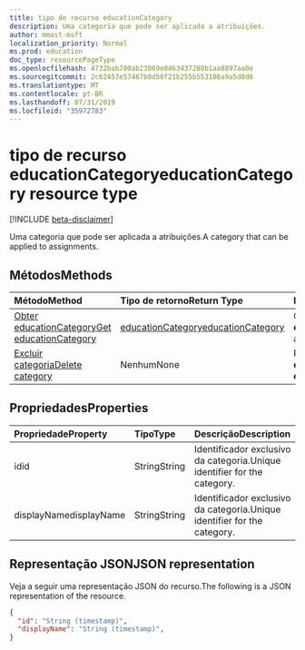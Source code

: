 ```yaml
---
title: tipo de recurso educationCategory
description: Uma categoria que pode ser aplicada a atribuições.
author: mmast-msft
localization_priority: Normal
ms.prod: education
doc_type: resourcePageType
ms.openlocfilehash: 4732bab700ab23869e0463437288b1aa8897aa0e
ms.sourcegitcommit: 2c62457e57467b8d50f21b255b553106a9a5d8d6
ms.translationtype: MT
ms.contentlocale: pt-BR
ms.lasthandoff: 07/31/2019
ms.locfileid: "35972783"
---
```

# <a name="educationcategory-resource-type"></a><span data-ttu-id="7afb3-103">tipo de recurso educationCategory</span><span class="sxs-lookup"><span data-stu-id="7afb3-103">educationCategory resource type</span></span>

[!INCLUDE [beta-disclaimer](../../includes/beta-disclaimer.md)]

<span data-ttu-id="7afb3-104">Uma categoria que pode ser aplicada a atribuições.</span><span class="sxs-lookup"><span data-stu-id="7afb3-104">A category that can be applied to assignments.</span></span>


## <a name="methods"></a><span data-ttu-id="7afb3-105">Métodos</span><span class="sxs-lookup"><span data-stu-id="7afb3-105">Methods</span></span>

| <span data-ttu-id="7afb3-106">Método</span><span class="sxs-lookup"><span data-stu-id="7afb3-106">Method</span></span>           | <span data-ttu-id="7afb3-107">Tipo de retorno</span><span class="sxs-lookup"><span data-stu-id="7afb3-107">Return Type</span></span>    |<span data-ttu-id="7afb3-108">Descrição</span><span class="sxs-lookup"><span data-stu-id="7afb3-108">Description</span></span>|
|:---------------|:--------|:----------|
|[<span data-ttu-id="7afb3-109">Obter educationCategory</span><span class="sxs-lookup"><span data-stu-id="7afb3-109">Get educationCategory</span></span>](../api/educationcategory-get.md) | [<span data-ttu-id="7afb3-110">educationCategory</span><span class="sxs-lookup"><span data-stu-id="7afb3-110">educationCategory</span></span>](educationcategory.md) | <span data-ttu-id="7afb3-111">Obter um **educationCategory**existente.</span><span class="sxs-lookup"><span data-stu-id="7afb3-111">Get an existing **educationCategory**.</span></span>|
|[<span data-ttu-id="7afb3-112">Excluir categoria</span><span class="sxs-lookup"><span data-stu-id="7afb3-112">Delete category</span></span>](../api/educationcategory-delete.md) | <span data-ttu-id="7afb3-113">Nenhum</span><span class="sxs-lookup"><span data-stu-id="7afb3-113">None</span></span> | <span data-ttu-id="7afb3-114">Remover um **educationCategory**.</span><span class="sxs-lookup"><span data-stu-id="7afb3-114">Remove an **educationCategory**.</span></span>|


## <a name="properties"></a><span data-ttu-id="7afb3-115">Propriedades</span><span class="sxs-lookup"><span data-stu-id="7afb3-115">Properties</span></span>
| <span data-ttu-id="7afb3-116">Propriedade</span><span class="sxs-lookup"><span data-stu-id="7afb3-116">Property</span></span>     | <span data-ttu-id="7afb3-117">Tipo</span><span class="sxs-lookup"><span data-stu-id="7afb3-117">Type</span></span>   |<span data-ttu-id="7afb3-118">Descrição</span><span class="sxs-lookup"><span data-stu-id="7afb3-118">Description</span></span>|
|:---------------|:--------|:----------|
|<span data-ttu-id="7afb3-119">id</span><span class="sxs-lookup"><span data-stu-id="7afb3-119">id</span></span>|<span data-ttu-id="7afb3-120">String</span><span class="sxs-lookup"><span data-stu-id="7afb3-120">String</span></span>|<span data-ttu-id="7afb3-121">Identificador exclusivo da categoria.</span><span class="sxs-lookup"><span data-stu-id="7afb3-121">Unique identifier for the category.</span></span>|
|<span data-ttu-id="7afb3-122">displayName</span><span class="sxs-lookup"><span data-stu-id="7afb3-122">displayName</span></span>|<span data-ttu-id="7afb3-123">String</span><span class="sxs-lookup"><span data-stu-id="7afb3-123">String</span></span>|<span data-ttu-id="7afb3-124">Identificador exclusivo da categoria.</span><span class="sxs-lookup"><span data-stu-id="7afb3-124">Unique identifier for the category.</span></span>|

## <a name="json-representation"></a><span data-ttu-id="7afb3-125">Representação JSON</span><span class="sxs-lookup"><span data-stu-id="7afb3-125">JSON representation</span></span>

<span data-ttu-id="7afb3-126">Veja a seguir uma representação JSON do recurso.</span><span class="sxs-lookup"><span data-stu-id="7afb3-126">The following is a JSON representation of the resource.</span></span>

<!-- {
  "blockType": "resource",
  "optionalProperties": [

  ],
  "@odata.type": "microsoft.graph.educationCategory"
}-->

```json
{
  "id": "String (timestamp)",
  "displayName": "String (timestamp)",
}

```

<!-- uuid: 8fcb5dbc-d5aa-4681-8e31-b001d5168d79
2015-10-25 14:57:30 UTC -->
<!--
{
  "type": "#page.annotation",
  "description": "educationCategory resource",
  "keywords": "",
  "section": "documentation",
  "tocPath": "",
  "suppressions": []
}
-->
